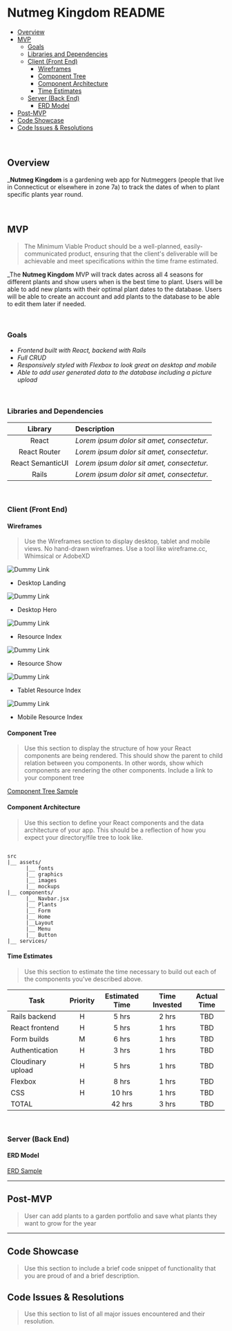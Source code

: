 # Nutmeg Kingdom README <!-- omit in toc -->

- [Overview](#overview)
- [MVP](#mvp)
  - [Goals](#goals)
  - [Libraries and Dependencies](#libraries-and-dependencies)
  - [Client (Front End)](#client-front-end)
    - [Wireframes](#wireframes)
    - [Component Tree](#component-tree)
    - [Component Architecture](#component-architecture)
    - [Time Estimates](#time-estimates)
  - [Server (Back End)](#server-back-end)
    - [ERD Model](#erd-model)
- [Post-MVP](#post-mvp)
- [Code Showcase](#code-showcase)
- [Code Issues & Resolutions](#code-issues--resolutions)

<br>

## Overview

_**Nutmeg Kingdom** is a gardening web app for Nutmeggers (people that live in Connecticut or elsewhere in zone 7a) to track the dates of when to plant specific plants year round. 


<br>

## MVP

> The Minimum Viable Product should be a well-planned, easily-communicated product, ensuring that the client's deliverable will be achievable and meet specifications within the time frame estimated.

_The **Nutmeg Kingdom** MVP will track dates across all 4 seasons for different plants and show users when is the best time to plant. Users will be able to add new plants with their optimal plant dates to the database. Users will be able to create an account and add plants to the database to be able to edit them later if needed. 

<br>

### Goals

- _Frontend built with React, backend with Rails_
- _Full CRUD_
- _Responsively styled with Flexbox to look great on desktop and mobile_
- _Able to add user generated data to the database including a picture upload_

<br>

### Libraries and Dependencies



|     Library      | Description                                |
| :--------------: | :----------------------------------------- |
|      React       | _Lorem ipsum dolor sit amet, consectetur._ |
|   React Router   | _Lorem ipsum dolor sit amet, consectetur._ |
| React SemanticUI | _Lorem ipsum dolor sit amet, consectetur._ |
|     Rails        | _Lorem ipsum dolor sit amet, consectetur._ |

<br>

### Client (Front End)

#### Wireframes

> Use the Wireframes section to display desktop, tablet and mobile views. No hand-drawn wireframes. Use a tool like wireframe.cc, Whimsical or AdobeXD

![Dummy Link](url)

- Desktop Landing

![Dummy Link](url)

- Desktop Hero

![Dummy Link](url)

- Resource Index

![Dummy Link](url)

- Resource Show

![Dummy Link](url)

- Tablet Resource Index

![Dummy Link](url)

- Mobile Resource Index

#### Component Tree

> Use this section to display the structure of how your React components are being rendered. This should show the parent to child relation between you components. In other words, show which components are rendering the other components. Include a link to your component tree

[Component Tree Sample](https://gist.git.generalassemb.ly/davidtwhitlatch/414107e2560ae0bb65e233570f2fe056#file-component-tree-png)

#### Component Architecture

> Use this section to define your React components and the data architecture of your app. This should be a reflection of how you expect your directory/file tree to look like. 

``` structure

src
|__ assets/
      |__ fonts
      |__ graphics
      |__ images
      |__ mockups
|__ components/
      |__ Navbar.jsx
      |__ Plants
      |__ Form
      |__ Home
      |__Layout
      |__ Menu
      |__ Button
|__ services/

```

#### Time Estimates

> Use this section to estimate the time necessary to build out each of the components you've described above.

| Task                | Priority | Estimated Time | Time Invested | Actual Time |
| ------------------- | :------: | :------------: | :-----------: | :---------: |
| Rails backend       |    H     |     5 hrs      |     2 hrs     |     TBD     |
| React frontend      |    H     |     5 hrs      |     1 hrs     |     TBD     |
| Form builds         |    M     |     6 hrs      |     1 hrs     |     TBD     |
| Authentication      |    H     |     3 hrs      |     1 hrs     |     TBD     |
| Cloudinary upload   |    H     |     5 hrs      |     1 hrs     |     TBD     |
| Flexbox             |    H     |     8 hrs      |     1 hrs     |     TBD     |
| CSS                 |    H     |     10 hrs     |     1 hrs     |     TBD     |
| TOTAL               |          |     42 hrs     |     3 hrs     |     TBD     |


<br>

### Server (Back End)

#### ERD Model

[ERD Sample](https://drive.google.com/file/d/1JNVQ_Q59qJQ-z3QAf5jI6sOleq3iwC2Q/view?usp=sharing)
<br>

***

## Post-MVP

> User can add plants to a garden portfolio and save what plants they want to grow for the year

***

## Code Showcase

> Use this section to include a brief code snippet of functionality that you are proud of and a brief description.

## Code Issues & Resolutions

> Use this section to list of all major issues encountered and their resolution.

